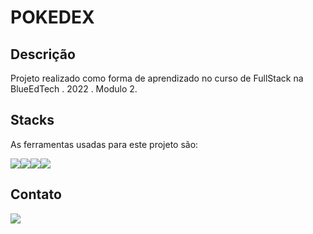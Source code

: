 # POKEDEX

## Descrição
Projeto realizado como forma de aprendizado no curso de FullStack na BlueEdTech . 2022 . Modulo 2.

## Stacks
As ferramentas usadas para este projeto são:

<div style="display: flex">
    <img src="https://img.icons8.com/color/96/000000/javascript--v1.png"/>
    <img src="https://img.icons8.com/ios-filled/100/000000/css3.png"/>
    <img src="https://img.icons8.com/color/144/000000/html-5--v2.png"/>
    <img src="https://img.icons8.com/color/144/000000/nodejs.png"/>
</div>

## Contato
<a href="https://www.linkedin.com/in/enrique-azevedo-molina-306573140/" target="blank">
    <img src="https://img.icons8.com/office/80/000000/linkedin.png"/>
</a>